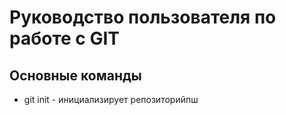 # Руководство пользователя по работе с GIT
## Основные команды
* git init - инициализирует репозиторийпш